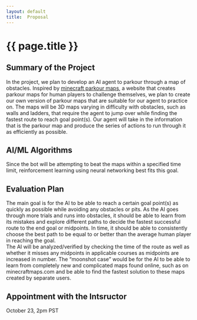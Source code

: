 ```yaml
---
layout: default
title:  Proposal
---
```


# {{ page.title }}


## Summary of the Project
In the project, we plan to develop an AI agent to parkour through a map of obstacles. Inspired by [minecraft parkour maps](https://www.minecraftmaps.com/parkour-maps/), a website that creates parkour maps for human players to challenge themselves, we plan to create our own version of parkour maps that are suitable for our agent to practice on. The maps will be 3D maps varying in difficulty with obstacles, such as walls and ladders, that require the agent to jump over while finding the fastest route to reach goal point(s). Our agent will take in the information that is the parkour map and produce the series of actions to run through it as efficiently as possible.  


## AI/ML Algorithms
Since the bot will be attempting to beat the maps within a specified time limit, reinforcement learning using neural networking best fits this goal.  


## Evaluation Plan
The main goal is for the AI to be able to reach a certain goal point(s) as quickly as possible while avoiding any obstacles or pits. As the AI goes through more trials and runs into obstacles, it should be able to learn from its mistakes and explore different paths to decide the fastest successful route to the end goal or midpoints. In time, it should be able to consistently choose the best path to be equal to or better than the average human player in reaching the goal.  
The AI will be analyzed/verified by checking the time of the route as well as whether it misses any midpoints in applicable courses as midpoints are increased in number. The “moonshot case” would be for the AI to be able to learn from completely new and complicated maps found online, such as on minecraftmaps.com and be able to find the fastest solution to these maps created by separate users.



## Appointment with the Intsructor
October 23, 2pm PST  

